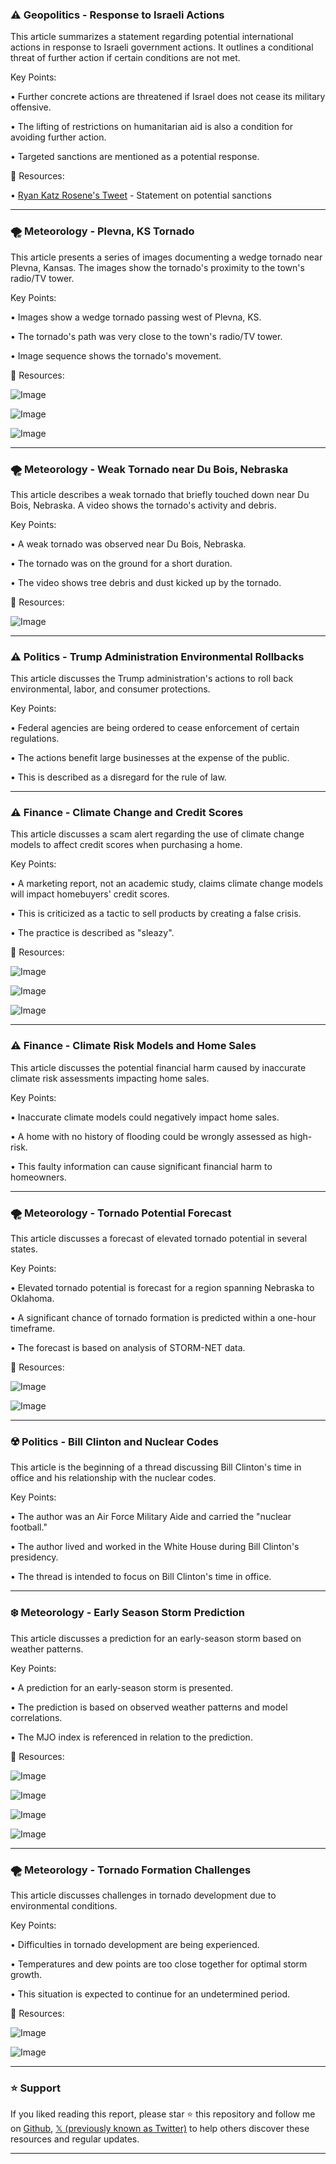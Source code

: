 ### ⚠️ Geopolitics - Response to Israeli Actions

This article summarizes a statement regarding potential international actions in response to Israeli government actions.  It outlines a conditional threat of further action if certain conditions are not met.

Key Points:

•  Further concrete actions are threatened if Israel does not cease its military offensive.


•  The lifting of restrictions on humanitarian aid is also a condition for avoiding further action.


• Targeted sanctions are mentioned as a potential response.



🔗 Resources:

• [Ryan Katz Rosene's Tweet](https://x.com/ryankatzrosene/status/1924648749462159610) - Statement on potential sanctions


---

### 🌪️ Meteorology - Plevna, KS Tornado

This article presents a series of images documenting a wedge tornado near Plevna, Kansas.  The images show the tornado's proximity to the town's radio/TV tower.

Key Points:

•  Images show a wedge tornado passing west of Plevna, KS.


•  The tornado's path was very close to the town's radio/TV tower.


•  Image sequence shows the tornado's movement.



🔗 Resources:

![Image](https://pbs.twimg.com/media/GrWvPNGXIAAsfEZ?format=jpg&name=small)

![Image](https://pbs.twimg.com/media/GrWvPNXXMAAABU7?format=jpg&name=360x360)

![Image](https://pbs.twimg.com/media/GrWvPNYW8AAVwxp?format=jpg&name=360x360)


---

### 🌪️ Meteorology - Weak Tornado near Du Bois, Nebraska

This article describes a weak tornado that briefly touched down near Du Bois, Nebraska. A video shows the tornado's activity and debris.

Key Points:

• A weak tornado was observed near Du Bois, Nebraska.


• The tornado was on the ground for a short duration.


• The video shows tree debris and dust kicked up by the tornado.



🔗 Resources:

![Image](https://pbs.twimg.com/ext_tw_video_thumb/1924624663227052032/pu/img/Az62UXwKnx0y4kOJ.jpg)


---

### ⚠️ Politics - Trump Administration Environmental Rollbacks

This article discusses the Trump administration's actions to roll back environmental, labor, and consumer protections.

Key Points:

• Federal agencies are being ordered to cease enforcement of certain regulations.


• The actions benefit large businesses at the expense of the public.


• This is described as a disregard for the rule of law.



---

### ⚠️ Finance - Climate Change and Credit Scores

This article discusses a scam alert regarding the use of climate change models to affect credit scores when purchasing a home.

Key Points:

• A marketing report, not an academic study, claims climate change models will impact homebuyers' credit scores.


•  This is criticized as a tactic to sell products by creating a false crisis.


•  The practice is described as "sleazy".



🔗 Resources:

![Image](https://pbs.twimg.com/media/GrWKoUFXkAAG6R4?format=jpg&name=small)

![Image](https://pbs.twimg.com/media/GrWKoUcXkAAsQID?format=jpg&name=small)

![Image](https://pbs.twimg.com/media/GrWKoXyXUAAjBMy?format=jpg&name=small)


---

### ⚠️ Finance - Climate Risk Models and Home Sales

This article discusses the potential financial harm caused by inaccurate climate risk assessments impacting home sales.

Key Points:

•  Inaccurate climate models could negatively impact home sales.


•  A home with no history of flooding could be wrongly assessed as high-risk.


•  This faulty information can cause significant financial harm to homeowners.



---

### 🌪️ Meteorology - Tornado Potential Forecast

This article discusses a forecast of elevated tornado potential in several states.

Key Points:

• Elevated tornado potential is forecast for a region spanning Nebraska to Oklahoma.


•  A significant chance of tornado formation is predicted within a one-hour timeframe.


•  The forecast is based on analysis of STORM-NET data.



🔗 Resources:

![Image](https://pbs.twimg.com/media/GrWMeNFWAAI0QF7?format=jpg&name=900x900)

![Image](https://pbs.twimg.com/media/GrWM1lWWwAA2QPE?format=jpg&name=900x900)


---

### ☢️ Politics - Bill Clinton and Nuclear Codes

This article is the beginning of a thread discussing Bill Clinton's time in office and his relationship with the nuclear codes.

Key Points:

•  The author was an Air Force Military Aide and carried the "nuclear football."


• The author lived and worked in the White House during Bill Clinton's presidency.


• The thread is intended to focus on Bill Clinton's time in office.



---

### ❄️ Meteorology - Early Season Storm Prediction

This article discusses a prediction for an early-season storm based on weather patterns.

Key Points:

• A prediction for an early-season storm is presented.


• The prediction is based on observed weather patterns and model correlations.


•  The MJO index is referenced in relation to the prediction.



🔗 Resources:

![Image](https://pbs.twimg.com/media/GrWHkHFXkAENYHK?format=png&name=360x360)

![Image](https://pbs.twimg.com/media/GrWHmvwW0AA_Jqm?format=png&name=240x240)

![Image](https://pbs.twimg.com/media/GrWHoO8WwAA9_xK?format=png&name=360x360)

![Image](https://pbs.twimg.com/media/GrWHpwkWYAAbLzE?format=png&name=360x360)


---

### 🌪️ Meteorology - Tornado Formation Challenges

This article discusses challenges in tornado development due to environmental conditions.

Key Points:

•  Difficulties in tornado development are being experienced.


•  Temperatures and dew points are too close together for optimal storm growth.


• This situation is expected to continue for an undetermined period.



🔗 Resources:

![Image](https://pbs.twimg.com/media/GrVzNHDXUAA-xpR?format=png&name=small)

![Image](https://pbs.twimg.com/media/GrVzON2XAAAzJXB?format=png&name=small)


---

### ⭐️ Support

If you liked reading this report, please star ⭐️ this repository and follow me on [Github](https://github.com/Drix10), [𝕏 (previously known as Twitter)](https://x.com/DRIX_10_) to help others discover these resources and regular updates.

---